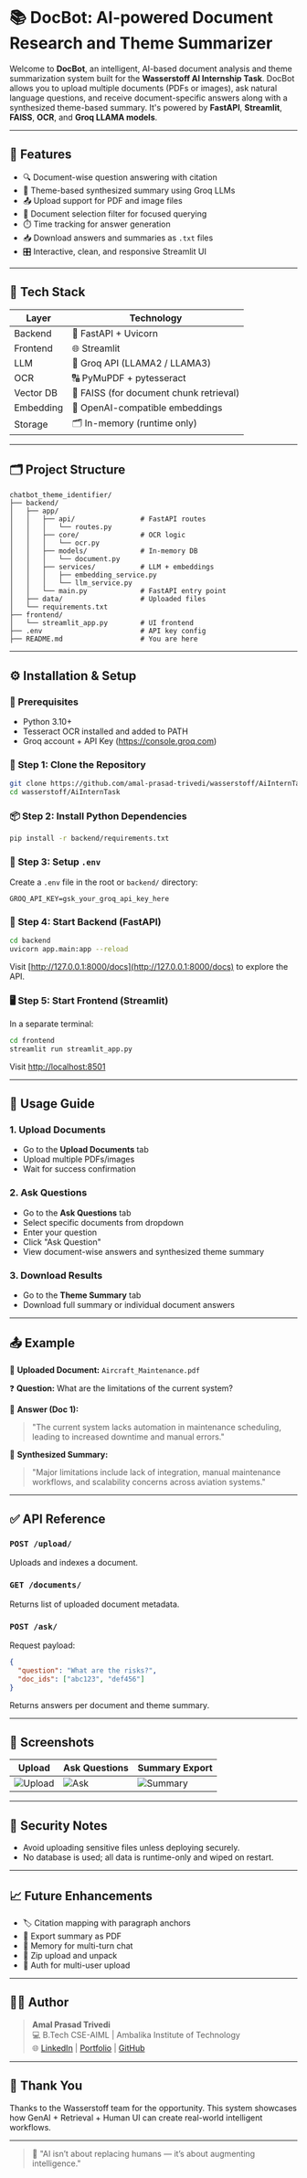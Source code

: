 # 📚 DocBot: AI-powered Document Research and Theme Summarizer

Welcome to **DocBot**, an intelligent, AI-based document analysis and theme summarization system built for the **Wasserstoff AI Internship Task**. DocBot allows you to upload multiple documents (PDFs or images), ask natural language questions, and receive document-specific answers along with a synthesized theme-based summary. It's powered by **FastAPI**, **Streamlit**, **FAISS**, **OCR**, and **Groq LLAMA models**.

---

## 🧠 Features

- 🔍 Document-wise question answering with citation
- 🧾 Theme-based synthesized summary using Groq LLMs
- 📤 Upload support for PDF and image files
- 📑 Document selection filter for focused querying
- ⏱️ Time tracking for answer generation
- 📥 Download answers and summaries as `.txt` files
- 🎛️ Interactive, clean, and responsive Streamlit UI

---

## 🚀 Tech Stack

| Layer       | Technology                              |
|-------------|------------------------------------------|
| Backend     | 🐍 FastAPI + Uvicorn                     |
| Frontend    | 🌐 Streamlit                            |
| LLM         | 🧠 Groq API (LLAMA2 / LLAMA3)           |
| OCR         | 🔠 PyMuPDF + pytesseract                |
| Vector DB   | 🧮 FAISS (for document chunk retrieval) |
| Embedding   | 🧬 OpenAI-compatible embeddings          |
| Storage     | 🗂️ In-memory (runtime only)             |

---

## 🗂️ Project Structure

```
chatbot_theme_identifier/
├── backend/
│   ├── app/
│   │   ├── api/                # FastAPI routes
│   │   │   └── routes.py
│   │   ├── core/               # OCR logic
│   │   │   └── ocr.py
│   │   ├── models/             # In-memory DB
│   │   │   └── document.py
│   │   ├── services/           # LLM + embeddings
│   │   │   ├── embedding_service.py
│   │   │   └── llm_service.py
│   │   └── main.py             # FastAPI entry point
│   ├── data/                   # Uploaded files
│   └── requirements.txt
├── frontend/
│   └── streamlit_app.py        # UI frontend
├── .env                        # API key config
├── README.md                   # You are here
```

---

## ⚙️ Installation & Setup

### 📌 Prerequisites

- Python 3.10+
- Tesseract OCR installed and added to PATH
- Groq account + API Key (https://console.groq.com)

### 🔧 Step 1: Clone the Repository

```bash
git clone https://github.com/amal-prasad-trivedi/wasserstoff/AiInternTask.git
cd wasserstoff/AiInternTask
```

### 📦 Step 2: Install Python Dependencies

```bash
pip install -r backend/requirements.txt
```

### 🔐 Step 3: Setup `.env`

Create a `.env` file in the root or `backend/` directory:

```env
GROQ_API_KEY=gsk_your_groq_api_key_here
```

### 🚀 Step 4: Start Backend (FastAPI)

```bash
cd backend
uvicorn app.main:app --reload
```

Visit [http://127.0.0.1:8000/docs](http://127.0.0.1:8000/docs) to explore the API.

### 🖥️ Step 5: Start Frontend (Streamlit)

In a separate terminal:

```bash
cd frontend
streamlit run streamlit_app.py
```

Visit [http://localhost:8501](http://localhost:8501)

---

## 🧪 Usage Guide

### 1. **Upload Documents**
- Go to the **Upload Documents** tab
- Upload multiple PDFs/images
- Wait for success confirmation

### 2. **Ask Questions**
- Go to the **Ask Questions** tab
- Select specific documents from dropdown
- Enter your question
- Click "Ask Question"
- View document-wise answers and synthesized theme summary

### 3. **Download Results**
- Go to the **Theme Summary** tab
- Download full summary or individual document answers

---

## 📤 Example

📄 **Uploaded Document:** `Aircraft_Maintenance.pdf`

❓ **Question:** What are the limitations of the current system?

📘 **Answer (Doc 1):**
> "The current system lacks automation in maintenance scheduling, leading to increased downtime and manual errors."

🧠 **Synthesized Summary:**
> "Major limitations include lack of integration, manual maintenance workflows, and scalability concerns across aviation systems."

---

## ✅ API Reference

### `POST /upload/`
Uploads and indexes a document.

### `GET /documents/`
Returns list of uploaded document metadata.

### `POST /ask/`
Request payload:
```json
{
  "question": "What are the risks?",
  "doc_ids": ["abc123", "def456"]
}
```
Returns answers per document and theme summary.

---

## 📸 Screenshots

| Upload         | Ask Questions     | Summary Export     |
|----------------|-------------------|---------------------|
| ![Upload](docs/upload.png) | ![Ask](docs/ask.png) | ![Summary](docs/summary.png) |

---

## 🔐 Security Notes

- Avoid uploading sensitive files unless deploying securely.
- No database is used; all data is runtime-only and wiped on restart.

---

## 📈 Future Enhancements

- 🏷️ Citation mapping with paragraph anchors
- 🧾 Export summary as PDF
- 🧠 Memory for multi-turn chat
- 🧰 Zip upload and unpack
- 🔐 Auth for multi-user upload

---

## 👨‍💻 Author

> **Amal Prasad Trivedi**  
> 💻 B.Tech CSE-AIML | Ambalika Institute of Technology  
> 🌐 [LinkedIn](https://linkedin.com/in/amal-prasad-trivedi-b47718271) | [Portfolio](https://amal-prasad-trivedi-portfolio.vercel.app) | [GitHub](https://github.com/amalprasadtrivedi)

---

## 🙌 Thank You

Thanks to the Wasserstoff team for the opportunity. This system showcases how GenAI + Retrieval + Human UI can create real-world intelligent workflows.

---

> 🧠 "AI isn’t about replacing humans — it’s about augmenting intelligence."
